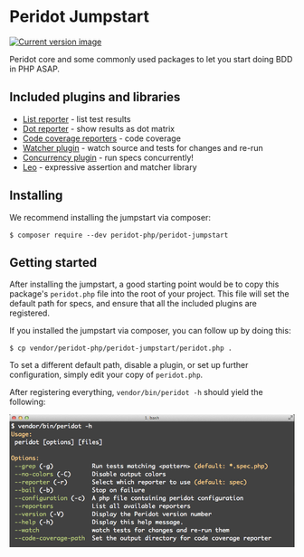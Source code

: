 # Peridot Jumpstart

[![Current version image][version-image]][current version]

[current version]: https://packagist.org/packages/peridot-php/peridot-jumpstart
[version-image]: https://img.shields.io/packagist/v/peridot-php/peridot-jumpstart.svg?style=flat-square "This project uses semantic versioning"

Peridot core and some commonly used packages to let you start doing BDD in PHP
ASAP.

## Included plugins and libraries

* [List reporter] - list test results
* [Dot reporter] - show results as dot matrix
* [Code coverage reporters] - code coverage
* [Watcher plugin] - watch source and tests for changes and re-run
* [Concurrency plugin] - run specs concurrently!
* [Leo] - expressive assertion and matcher library

[code coverage reporters]: https://github.com/peridot-php/peridot-code-coverage-reporters
[concurrency plugin]: https://github.com/peridot-php/peridot-concurrency
[dot reporter]: https://github.com/peridot-php/peridot-dot-reporter
[leo]: https://github.com/peridot-php/leo
[list reporter]: https://github.com/peridot-php/peridot-list-reporter
[watcher plugin]: https://github.com/peridot-php/peridot-watcher-plugin

## Installing

We recommend installing the jumpstart via composer:

    $ composer require --dev peridot-php/peridot-jumpstart

## Getting started

After installing the jumpstart, a good starting point would be to copy this
package's `peridot.php` file into the root of your project. This file will
set the default path for specs, and ensure that all the included plugins are
registered.

If you installed the jumpstart via composer, you can follow up by doing this:

    $ cp vendor/peridot-php/peridot-jumpstart/peridot.php .

To set a different default path, disable a plugin, or set up further
configuration, simply edit your copy of `peridot.php`.

After registering everything, `vendor/bin/peridot -h` should yield the
following:

![Peridot Jumpstart](output.png "Peridot jumpstart help")
